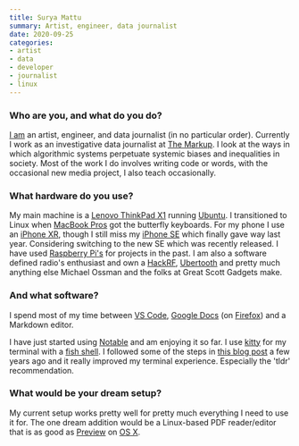 ```yaml
---
title: Surya Mattu
summary: Artist, engineer, data journalist 
date: 2020-09-25
categories:
- artist
- data
- developer
- journalist
- linux
---
```


### Who are you, and what do you do?

[I am](https://www.suryamattu.com/ "Surya's website.") an artist, engineer, and data journalist (in no particular order). Currently I work as an investigative data journalist at [The Markup](https://themarkup.org/ "A non-profit data-driven tech news site."). I look at the ways in which algorithmic systems perpetuate systemic biases and inequalities in society. Most of the work I do involves writing code or words, with the occasional new media project, I also teach occasionally.

### What hardware do you use?

My main machine is a [Lenovo ThinkPad X1][thinkpad-x1-carbon] running [Ubuntu][]. I transitioned to Linux when [MacBook Pros][macbook-pro] got the butterfly keyboards. For my phone I use an [iPhone XR][iphone-xr], though I still miss my [iPhone SE][iphone-se] which finally gave way last year. Considering switching to the new SE which was recently released. I have used [Raspberry Pi's][raspberry-pi] for projects in the past. I am also a software defined radio's enthusiast and own a [HackRF][], [Ubertooth][ubertooth-one] and pretty much anything else Michael Ossman and the folks at Great Scott Gadgets make.

### And what software?

I spend most of my time between [VS Code][visual-studio-code], [Google Docs][google-docs] (on [Firefox][]) and a Markdown editor.

I have just started using [Notable][] and am enjoying it so far. I use [kitty][] for my terminal with a [fish shell][fish]. I followed some of the steps in [this blog post](https://remysharp.com/2018/08/23/cli-improved "A weblog post about alternatives to command line tools.") a few years ago and it really improved my terminal experience. Especially the 'tldr' recommendation. 

### What would be your dream setup?

My current setup works pretty well for pretty much everything I need to use it for. The one dream addition would be a Linux-based PDF reader/editor that is as good as [Preview][] on [OS X][macos].

[firefox]: https://www.mozilla.org/en-US/firefox/new/ "A cross-platform open-source web browser."
[fish]: https://fishshell.com/ "A command-line shell."
[google-docs]: https://en.wikipedia.org/wiki/Google_Docs "A web-based office suite."
[hackrf]: https://greatscottgadgets.com/hackrf/ "An open source hardware radio."
[iphone-se]: https://en.wikipedia.org/wiki/IPhone_SE "A 4 inch smartphone."
[iphone-xr]: https://en.wikipedia.org/wiki/IPhone_XR "A 6 inch smartphone."
[kitty]: https://sw.kovidgoyal.net/kitty/ "A GPU-based terminal emulator."
[macbook-pro]: https://www.apple.com/macbook-pro/ "A laptop."
[macos]: https://en.wikipedia.org/wiki/MacOS "An operating system for Mac hardware."
[notable]: https://notable.app/ "A note taking app."
[preview]: https://en.wikipedia.org/wiki/Preview_(Mac_OS) "An image viewer included with Mac OS X."
[raspberry-pi]: https://en.wikipedia.org/wiki/Raspberry_Pi "A single-board hackable computer."
[thinkpad-x1-carbon]: https://www.lenovo.com/us/en/laptops/thinkpad/thinkpad-x/ThinkPad-X1-Carbon-5th-Generation/p/22TP2TXX15G "A lightweight PC laptop with a 14 inch screen."
[ubertooth-one]: https://greatscottgadgets.com/ubertoothone/ "An open source Bluetooth development dongle."
[ubuntu]: https://ubuntu.com/ "A Unix distribution."
[visual-studio-code]: https://code.visualstudio.com/ "A development IDE."
